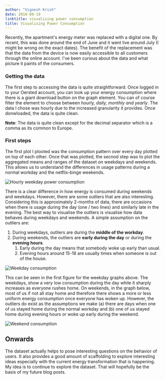 ```yaml
---
author: "Vignesh Krish"
date: 2018-09-19
linktitle: visualising power consumption
title: Visualising Power Consumption
---
```


Recently, the apartment's energy meter was replaced with a digital one. By recent, this was done around the end of June and it went live around July (I might be wrong on the exact dates). The benefit of the replacement was that the data from the device is now easily accessible to all customers through the online account. I've been curious about the data and what picture it paints of the consumers.

### Getting the data

The first step to accessing the data is quite straightforward. Once logged in to your Oersted account, you can look up your energy consumption where there is a giant download button on the graph element. You can of course filter the element to choose between *hourly, daily, monthly and yearly*. The data I chose was hourly due to the increased granularity it provides. Once donwloaded, the data is quite clean. 

**Note**: The data is quite clean except for the decimal separator which is a comma as its common to Europe.

### First steps

The first plot I plooted was the consumption pattern over every day plotted on top of each other. Once that was plotted, the secnod step was to plot the aggregated means and ranges of the dataset on weekdays and weekends. This allows us to understand the differences in usage patterns during a normal workday and the netflix-binge weekends.

![Hourly weekday power consumption](/images/04-hourly-weekday-power-consumption.png)

There is a clear difference in how energy is consumed during weekends and weekdays. However, there are some outliers that are also interesting. Considering this is approximately 2-months of data, there are occasions when there is usage during the day (one / two lines) and similarly late in the evening. The best way to visualise the outliers is visualise how data behaves during weekdays and weekends. A simple assumption on the outliers are:

1. During weekdays, outliers are during the **middle of the workday**. 
2. During weekends, the outliers are **early during the day** or during the **evening hours**.
    1. Early during the day means that somebody woke up early than usual.
    2. Evening hours around 15-18 are usually times when someone is out of the house.

![Weekday consumption](/images/04-02-Average-consumption-weekdays.png)

This can be seen in the first figure for the weekday graphs above. The weekdays, show a very low consumption during the day while it sharply increases as everyone rushes home. On weekends, in the graph below, most of us if not all stay home and therefore there shows a more or less uniform energy consumption once everyone has woken up. However, the outliers do exist as the assumptions we make (a) there are days when one of us stayed home during the normal workday and (b) one of us stayed home during evening hours or woke up early during the weekend.

![Weekend consumption](/images/04-02-Average-consumption-weekends.png)

## Onwards

The dataset actually helps to pose interesting questions on the behavior of users. It also provides a good amount of scaffolding to explore interesting ideas especially with the current energy transformation that is happening. My idea is to continue to explore the dataset. That will hopefully be the basis of my future blog posts.